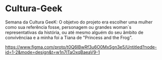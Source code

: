 # Cultura-Geek
Semana da Cultura GeeK: O objetvo do projeto era escolher uma mulher como sua referência fosse, personagem ou grandes woman´s representativas da história, ou até mesmo alguém do seu âmbito de convivênciaa e a minha foi a Tiana de  "Princess and the Frog".

https://www.figma.com/proto/t0Q6IBwRf3u6O0MxSgn3e5/Untitled?node-id=1-2&mode=design&t=w1n7lTaOxqBaeaV9-1

